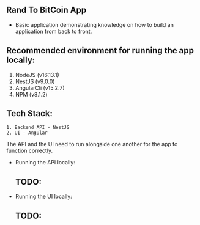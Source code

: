 ## Rand To BitCoin App ##

- Basic application demonstrating knowledge on how to build an 
application from back to front.

## Recommended environment for running the app locally: 

1. NodeJS (v16.13.1)
2. NestJS (v9.0.0)
3. AngularCli (v15.2.7)
4. NPM (v8.1.2) 

## Tech Stack:

    1. Backend API - NestJS
    2. UI - Angular

The API and the UI need to run alongside one another for the app to function correctly.

- Running the API locally:

    ## TODO:

- Running the UI locally:

    ## TODO: